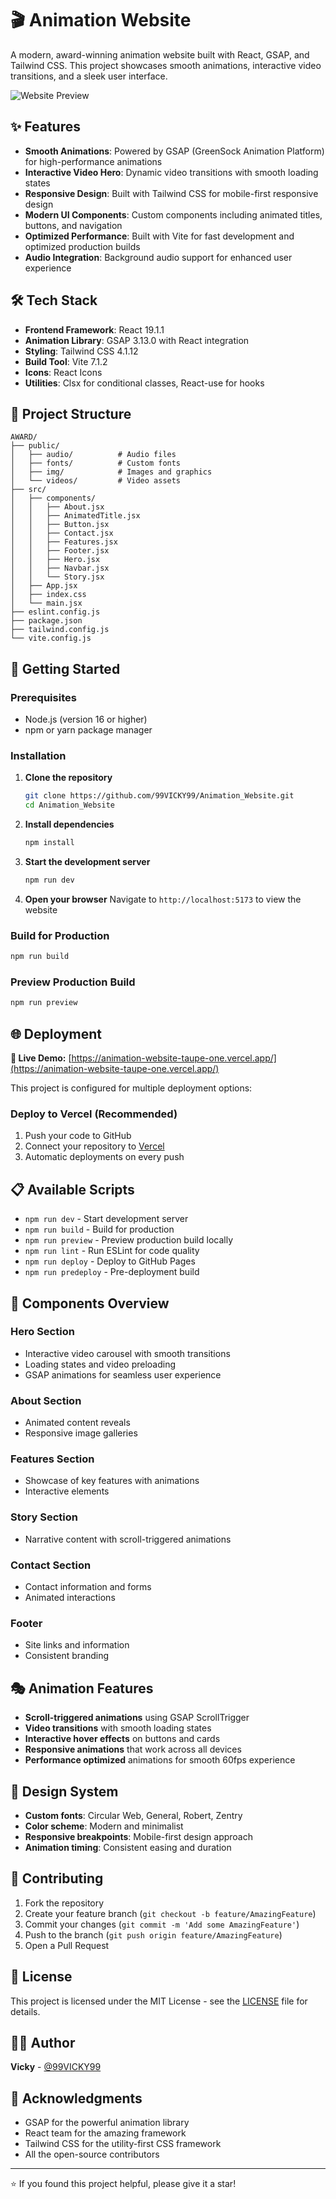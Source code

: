 # 🎬 Animation Website

A modern, award-winning animation website built with React, GSAP, and Tailwind CSS. This project showcases smooth animations, interactive video transitions, and a sleek user interface.

![Website Preview](public/img/entrance.webp)

## ✨ Features

- **Smooth Animations**: Powered by GSAP (GreenSock Animation Platform) for high-performance animations
- **Interactive Video Hero**: Dynamic video transitions with smooth loading states
- **Responsive Design**: Built with Tailwind CSS for mobile-first responsive design
- **Modern UI Components**: Custom components including animated titles, buttons, and navigation
- **Optimized Performance**: Built with Vite for fast development and optimized production builds
- **Audio Integration**: Background audio support for enhanced user experience

## 🛠️ Tech Stack

- **Frontend Framework**: React 19.1.1
- **Animation Library**: GSAP 3.13.0 with React integration
- **Styling**: Tailwind CSS 4.1.12
- **Build Tool**: Vite 7.1.2
- **Icons**: React Icons
- **Utilities**: Clsx for conditional classes, React-use for hooks

## 📁 Project Structure

```
AWARD/
├── public/
│   ├── audio/          # Audio files
│   ├── fonts/          # Custom fonts
│   ├── img/            # Images and graphics
│   └── videos/         # Video assets
├── src/
│   ├── components/
│   │   ├── About.jsx
│   │   ├── AnimatedTitle.jsx
│   │   ├── Button.jsx
│   │   ├── Contact.jsx
│   │   ├── Features.jsx
│   │   ├── Footer.jsx
│   │   ├── Hero.jsx
│   │   ├── Navbar.jsx
│   │   └── Story.jsx
│   ├── App.jsx
│   ├── index.css
│   └── main.jsx
├── eslint.config.js
├── package.json
├── tailwind.config.js
└── vite.config.js
```

## 🚀 Getting Started

### Prerequisites

- Node.js (version 16 or higher)
- npm or yarn package manager

### Installation

1. **Clone the repository**
   ```bash
   git clone https://github.com/99VICKY99/Animation_Website.git
   cd Animation_Website
   ```

2. **Install dependencies**
   ```bash
   npm install
   ```

3. **Start the development server**
   ```bash
   npm run dev
   ```

4. **Open your browser**
   Navigate to `http://localhost:5173` to view the website

### Build for Production

```bash
npm run build
```

### Preview Production Build

```bash
npm run preview
```

## 🌐 Deployment

**🚀 Live Demo:** [https://animation-website-taupe-one.vercel.app/](https://animation-website-taupe-one.vercel.app/)

This project is configured for multiple deployment options:

### Deploy to Vercel (Recommended)
1. Push your code to GitHub
2. Connect your repository to [Vercel](https://vercel.com)
3. Automatic deployments on every push


## 📋 Available Scripts

- `npm run dev` - Start development server
- `npm run build` - Build for production
- `npm run preview` - Preview production build locally
- `npm run lint` - Run ESLint for code quality
- `npm run deploy` - Deploy to GitHub Pages
- `npm run predeploy` - Pre-deployment build

## 🎨 Components Overview

### Hero Section
- Interactive video carousel with smooth transitions
- Loading states and video preloading
- GSAP animations for seamless user experience

### About Section
- Animated content reveals
- Responsive image galleries

### Features Section
- Showcase of key features with animations
- Interactive elements

### Story Section
- Narrative content with scroll-triggered animations

### Contact Section
- Contact information and forms
- Animated interactions

### Footer
- Site links and information
- Consistent branding

## 🎭 Animation Features

- **Scroll-triggered animations** using GSAP ScrollTrigger
- **Video transitions** with smooth loading states
- **Interactive hover effects** on buttons and cards
- **Responsive animations** that work across all devices
- **Performance optimized** animations for smooth 60fps experience

## 🎨 Design System

- **Custom fonts**: Circular Web, General, Robert, Zentry
- **Color scheme**: Modern and minimalist
- **Responsive breakpoints**: Mobile-first design approach
- **Animation timing**: Consistent easing and duration

## 🤝 Contributing

1. Fork the repository
2. Create your feature branch (`git checkout -b feature/AmazingFeature`)
3. Commit your changes (`git commit -m 'Add some AmazingFeature'`)
4. Push to the branch (`git push origin feature/AmazingFeature`)
5. Open a Pull Request

## 📄 License

This project is licensed under the MIT License - see the [LICENSE](LICENSE) file for details.

## 👨‍💻 Author

**Vicky** - [@99VICKY99](https://github.com/99VICKY99)

## 🙏 Acknowledgments

- GSAP for the powerful animation library
- React team for the amazing framework
- Tailwind CSS for the utility-first CSS framework
- All the open-source contributors

---

⭐ If you found this project helpful, please give it a star!
